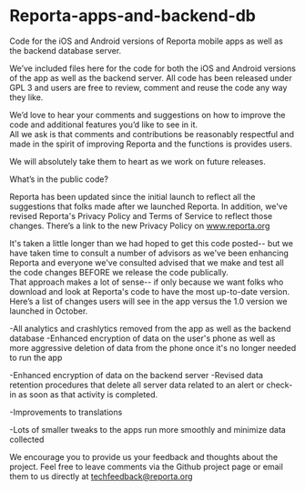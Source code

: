 # Reporta-apps-and-backend-db
Code for the iOS and Android versions of Reporta mobile apps as well as the backend database server.

We’ve included files here for the code for both the iOS and Android versions of the app as well as the backend server.  All code has been released under GPL 3 and users are free to review, comment and reuse the code any way they like.

We’d love to hear your comments and suggestions on how to improve the code and additional features you’d like to see in it.  
All we ask is that comments and contributions be reasonably respectful and made in the spirit of improving Reporta and the functions is provides users.

We will absolutely take them to heart as we work on future releases.

What’s in the public code?

Reporta has been updated since the initial launch to reflect all the suggestions that folks made after we launched Reporta.  In addition, we've revised Reporta's Privacy Policy and Terms of Service to reflect those changes. There’s a link to the new Privacy Policy on www.reporta.org

It's taken a little longer than we had hoped to get this code posted-- but we have taken time to consult a number of advisors as we've been enhancing Reporta and everyone we've consulted advised that we make and test all the code changes BEFORE we release the code publically.  
That approach makes a lot of sense--  if only because we want folks who download and look at Reporta's code to have the most up-to-date version.
Here’s a list of changes users will see in the app versus the 1.0 version we launched in October.
  
-All analytics and crashlytics removed from the app as well as the backend database
  -Enhanced encryption of data on the user's phone as well as more aggressive deletion of data from the phone once it's no longer needed to run the app
  
-Enhanced encryption of data on the backend server
  -Revised data retention procedures that delete all server data related to an alert or check-in as soon as that activity is completed. 

-Improvements to translations
  
-Lots of smaller tweaks to the apps run more smoothly and minimize data collected

We encourage you to provide us your feedback and thoughts about the project. Feel free to leave comments via the Github project page or email them to us directly at techfeedback@reporta.org

